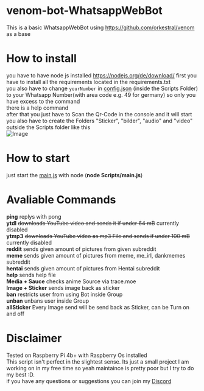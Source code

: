 # venom-bot-WhatsappWebBot

This is a basic WhatsappWebBot using https://github.com/orkestral/venom as a base

# How to install
you have to have node js installed https://nodejs.org/de/download/
first you have to install all the requirements located in the requirements.txt <br>
you also have to change `yourNumber` in [config.json](Scripts/config.json) (inside the Scripts Folder) to your Whatsapp Number(with area code e.g. 49 for germany) so only you have excess to the command <br>
there is a help command <br>
after that you just have to Scan the Qr-Code in the console and it will start<br>
you also have to create the Folders "Sticker", "bilder", "audio" and "video" outside the Scripts folder like this<br>
![Image](https://i.imgur.com/up8tq5S.png)


# How to start

just start the [main.js](Scripts/main.js) with node (**node Scripts/main.js**)

# Avaliable Commands
**ping** replys with pong<br>
**ytdl** ~~downloads YouTube video and sends it if under 64 mB~~ currently disabled<br>
**ytmp3** ~~downloads YouTube video as mp3 File and sends if under 100 mB~~ currently disabled<br>
**reddit** sends given amount of pictures from given subreddit <br>
**meme** sends given amount of pictures from meme, me_irl, dankmemes subreddit<br>
**hentai** sends given amount of pictures from Hentai subreddit <br>
**help** sends help file<br>
**Media + Sauce** checks anime Source via trace.moe<br>
**Image + Sticker** sends image back as sticker<br>
**ban** restricts user from using Bot inside Group<br>
**unban** unbans user inside Group <br>
**allSticker** Every Image send will be send back as Sticker, can be Turn on and off <br>

# Disclaimer
Tested on Raspberry Pi 4b+ with Raspberry Os installed <br>
This script isn't perfect in the slightest sense. Its just a small project I am working on in my free time so yeah maintaince is pretty poor but I try to do my best :D.<br>
if you have any questions or suggestions you can join my [Discord](https://discord.gg/SZxPukb)
